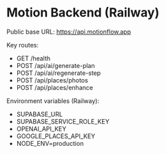 # Motion Backend (Railway)

Public base URL: https://api.motionflow.app

Key routes:
- GET /health
- POST /api/ai/generate-plan
- POST /api/ai/regenerate-step
- POST /api/places/photos
- POST /api/places/enhance

Environment variables (Railway):
- SUPABASE_URL
- SUPABASE_SERVICE_ROLE_KEY
- OPENAI_API_KEY
- GOOGLE_PLACES_API_KEY
- NODE_ENV=production
